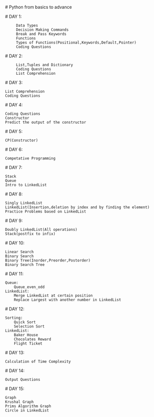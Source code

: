 
﻿# Python from basics to advance
 
﻿# DAY 1:
 
         Data Types
         Decision Making Commands
         Break and Pass Keywords
         Functions
         Types of Functions(Positional,Keywords,Default,Pointer)
         Coding Questions
				 
﻿# DAY 2:
 
         List,Tuples and Dictionary
         Coding Questions
         List Comprehension
	 
﻿# DAY 3:
 
	List Comprehension
	Coding Questions

﻿# DAY 4:
 
 	Coding Questions
	Constructor
	Predict the output of the constructor	
	
﻿# DAY 5:
 
 	CP(Constructor)
 
﻿# DAY 6:
 
 	Competative Programming
 
﻿# DAY 7:
 
 	Stack
	Queue
	Intro to LinkedList
 
﻿# DAY 8:
 
 	Singly LinkedList
	LinkedList(Insertion,deletion by index and by finding the element)
	Practice Problems based on LinkedList
	
﻿# DAY 9:
 
 	Doubly LinkedList(All operations)
	Stack(postfix to infix)
	
﻿# DAY 10:
 
 	Linear Search
	Binary Search
	Binary Tree(Inorder,Preorder,Postorder)
	Binary Search Tree
	
﻿# DAY 11:
 	
	Queue:
		Queue_even_odd
	LinkedList:
		Merge LinkedList at certain position
		Replace Largest with another number in LinkedList
 
﻿# DAY 12:
 
 	Sorting:
		Quick Sort
		Selection Sort
	LinkedList:
		Baker House
		Chocolates Reward
		Flight Ticket 
 
﻿# DAY 13:
 
 	Calculation of Time Complexity
 
﻿# DAY 14:
 
 	Output Questions
	
﻿# DAY 15:
 
 	Graph
	Krushal Graph
	Prims Algorithm Graph
	Circle in LinkedList
 	
